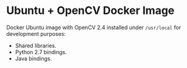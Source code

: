 # Ubuntu + OpenCV Docker Image

Docker Ubuntu image with OpenCV 2.4 installed under `/usr/local` for development purposes:

* Shared libraries.
* Python 2.7 bindings.
* Java bindings.
